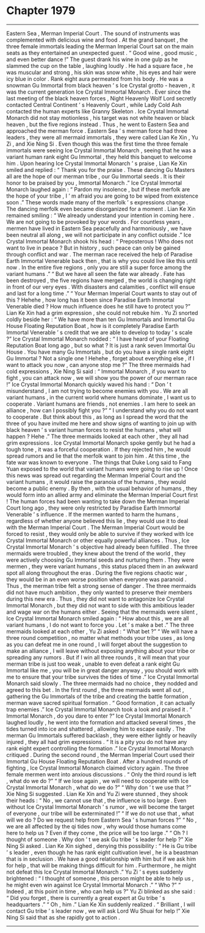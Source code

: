 
# Chapter 1979


---

Eastern Sea , Merman Imperial Court .
The sound of instruments was complemented with delicious wine and food .
At the grand banquet , the three female immortals leading the Merman Imperial Court sat on the main seats as they entertained an unexpected guest .
“ Good wine , good music , and even better dance !” The guest drank his wine in one gulp as he slammed the cup on the table , laughing loudly .
He had a square face , he was muscular and strong , his skin was snow white , his eyes and hair were icy blue in color .
Rank eight aura permeated from his body .
He was a snowman Gu Immortal from black heaven ’ s Ice Crystal grotto - heaven , it was the current generation Ice Crystal Immortal Monarch .
Ever since the last meeting of the black heaven forces , Night Heavenly Wolf Lord secretly contacted Central Continent ’ s Heavenly Court , while Lady Cold Ash contacted the human experts like Granny Skeleton . Ice Crystal Immortal Monarch did not stay motionless , his target was not white heaven or black heaven , but the five regions instead . Thus , he went to Eastern Sea and approached the merman force .
Eastern Sea ’ s merman force had three leaders , they were all mermaid immortals , they were called Lian Ke Xin , Yu Zi , and Xie Ning Si .
Even though this was the first time the three female immortals were seeing Ice Crystal Immortal Monarch , seeing that he was a variant human rank eight Gu Immortal , they held this banquet to welcome him .
Upon hearing Ice Crystal Immortal Monarch ’ s praise , Lian Ke Xin smiled and replied : “ Thank you for the praise . These dancing Gu Masters all are the hope of our merman tribe , our Gu Immortal seeds . It is their honor to be praised by you , Immortal Monarch .”
Ice Crystal Immortal Monarch laughed again : “ Pardon my insolence , but if these merfolk are the hope of your tribe , I ’ m afraid you are going to be wiped from existence soon .”
These words made many of the merfolk ’ s expressions change .
The dancing merfolk even became disorganized for a moment .
Lian Ke Xin remained smiling : “ We already understand your intention in coming here . We are not going to be provoked by your words . For countless years , mermen have lived in Eastern Sea peacefully and harmoniously , we have been neutral all along , we will not participate in any conflict outside .”
Ice Crystal Immortal Monarch shook his head : “ Preposterous ! Who does not want to live in peace ? But in history , such peace can only be gained through conflict and war . The merman race received the help of Paradise Earth Immortal Venerable back then , that is why you could live like this until now . In the entire five regions , only you are still a super force among the variant humans .”
“ But we have all seen the fate war already . Fate has been destroyed , the five regions have merged , the world is changing right in front of our very eyes . With disasters and calamities , conflict will ensue and last for a long time .”
“ Your Merman Imperial Court wants to stay out of this ? Hehehe , how long has it been since Paradise Earth Immortal Venerable died ? How much influence does he still have to protect you ?”
Lian Ke Xin had a grim expression , she could not rebuke him .
Yu Zi snorted coldly beside her : “ We have more than ten Gu Immortals and Immortal Gu House Floating Reputation Boat , how is it completely Paradise Earth Immortal Venerable ’ s credit that we are able to develop to today ’ s scale ?”
Ice Crystal Immortal Monarch nodded : “ I have heard of your Floating Reputation Boat long ago , but so what ? It is just a rank seven Immortal Gu House . You have many Gu Immortals , but do you have a single rank eight Gu Immortal ? Not a single one ! Hehehe , forget about everything else , if I want to attack you now , can anyone stop me ?”
The three mermaids had cold expressions , Xie Ning Si said : “ Immortal Monarch , if you want to fight , you can attack now , we will show you the power of our merman race !”
Ice Crystal Immortal Monarch quickly waved his hand : “ Don ’ t misunderstand , I am not trying to become enemies with you . We are all variant humans , in the current world where humans dominate , I want us to cooperate . Variant humans are friends , not enemies . I am here to seek an alliance , how can I possibly fight you ?”
“ I understand why you do not want to cooperate . But think about this , as long as I spread the word that the three of you have invited me here and show signs of wanting to join up with black heaven ’ s variant human forces to resist the humans , what will happen ? Hehe .”
The three mermaids looked at each other , they all had grim expressions .
Ice Crystal Immortal Monarch spoke gently but he had a tough tone , it was a forceful cooperation . If they rejected him , he would spread rumors and lie that the merfolk want to join him .
At this time , the fate war was known to everyone .
The things that Duke Long said to Fang Yuan exposed to the world that variant humans were going to rise up !
Once this news was spread out regarding the Merman Imperial Court and the variant humans , it would raise the paranoia of the humans , they would become a public enemy .
By then , with the usual behavior of humans , they would form into an allied army and eliminate the Merman Imperial Court first !
The human forces had been wanting to take down the Merman Imperial Court long ago , they were only restricted by Paradise Earth Immortal Venerable ’ s influence . If the mermen wanted to harm the humans , regardless of whether anyone believed this lie , they would use it to deal with the Merman Imperial Court .
The Merman Imperial Court would be forced to resist , they would only be able to survive if they worked with Ice Crystal Immortal Monarch or other equally powerful alliances .
Thus , Ice Crystal Immortal Monarch ’ s objective had already been fulfilled .
The three mermaids were troubled , they knew about the trend of the world , they were actively choosing Gu Immortal seeds and nurturing them .
They were mermen , they were variant humans , this status placed them in an awkward spot all along throughout the eras . During the five regions chaotic war , they would be in an even worse position when everyone was paranoid .
Thus , the merman tribe felt a strong sense of danger .
The three mermaids did not have much ambition , they only wanted to preserve their members during this new era . Thus , they did not want to antagonize Ice Crystal Immortal Monarch , but they did not want to side with this ambitious leader and wage war on the humans either .
Seeing that the mermaids were silent , Ice Crystal Immortal Monarch smiled again : “ How about this , we are all variant humans , I do not want to force you . Let ’ s make a bet .”
The three mermaids looked at each other , Yu Zi asked : “ What bet ?”
“ We will have a three round competition , no matter what methods your tribe uses , as long as you can defeat me in one round , I will forget about the suggestion to make an alliance , I will leave without exposing anything about your tribe or spreading any rumors . But if I win all three rounds , it will mean that your merman tribe is just too weak , unable to even defeat a rank eight Gu Immortal like me , you will be in great danger anyway , you should work with me to ensure that your tribe survives the tides of time .” Ice Crystal Immortal Monarch said slowly .
The three mermaids had no choice , they nodded and agreed to this bet .
In the first round , the three mermaids went all out , gathering the Gu Immortals of the tribe and creating the battle formation , merman wave sacred spiritual formation .
“ Good formation , it can actually trap enemies .” Ice Crystal Immortal Monarch took a look and praised it .
“ Immortal Monarch , do you dare to enter ?”
Ice Crystal Immortal Monarch laughed loudly , he went into the formation and attacked several times , the tides turned into ice and shattered , allowing him to escape easily .
The merman Gu Immortals suffered backlash , they were either lightly or heavily injured , they all had grim expressions .
“ It is a pity you do not have any rank eight expert controlling the formation .” Ice Crystal Immortal Monarch critiqued .
During the second round , the Merman Imperial Court used their Immortal Gu House Floating Reputation Boat .
After a hundred rounds of fighting , Ice Crystal Immortal Monarch claimed victory again .
The three female mermen went into anxious discussions .
“ Only the third round is left , what do we do ?”
“ If we lose again , we will need to cooperate with Ice Crystal Immortal Monarch , what do we do ?”
“ Why don ’ t we use that ?” Xie Ning Si suggested .
Lian Ke Xin and Yu Zi were stunned , they shook their heads : “ No , we cannot use that , the influence is too large . Even without Ice Crystal Immortal Monarch ’ s rumor , we will become the target of everyone , our tribe will be exterminated !”
“ If we do not use that , what will we do ? Do we request help from Eastern Sea ’ s human forces ?”
“ No , we are all affected by the qi tides now , why would those humans come here to help us ? Even if they come , the price will be too large .”
“ Oh ? I thought of someone . Why don ’ t we ask Gu tribe ’ s leader for help ?” Xie Ning Si asked .
Lian Ke Xin sighed , denying this possibility : “ He is Gu tribe ’ s leader , even though he has rank eight cultivation level , he is a beastman that is in seclusion . We have a good relationship with him but if we ask him for help , that will be making things difficult for him . Furthermore , he might not defeat this Ice Crystal Immortal Monarch .”
Yu Zi ’ s eyes suddenly brightened : “ I thought of someone , this person might be able to help us , he might even win against Ice Crystal Immortal Monarch .”
“ Who ?”
“ Indeed , at this point in time , who can help us ?”
Yu Zi blinked as she said : “ Did you forget , there is currently a great expert at Gu tribe ’ s headquarters .”
“ Oh , him .” Lian Ke Xin suddenly realized .
“ Brilliant , I will contact Gu tribe ’ s leader now , we will ask Lord Wu Shuai for help !” Xie Ning Si said that as she rapidly got to action .

---

